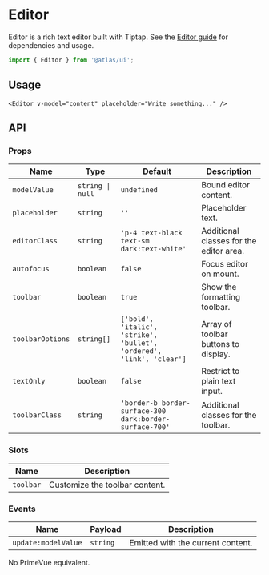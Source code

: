 # Editor

Editor is a rich text editor built with Tiptap. See the [Editor guide](../editor.md) for dependencies and usage.

```ts
import { Editor } from '@atlas/ui';
```

## Usage

```vue
<Editor v-model="content" placeholder="Write something..." />
```

## API

### Props

| Name | Type | Default | Description |
| ---- | ---- | ------- | ----------- |
| `modelValue` | `string \| null` | `undefined` | Bound editor content. |
| `placeholder` | `string` | `''` | Placeholder text. |
| `editorClass` | `string` | `'p-4 text-black text-sm dark:text-white'` | Additional classes for the editor area. |
| `autofocus` | `boolean` | `false` | Focus editor on mount. |
| `toolbar` | `boolean` | `true` | Show the formatting toolbar. |
| `toolbarOptions` | `string[]` | `['bold', 'italic', 'strike', 'bullet', 'ordered', 'link', 'clear']` | Array of toolbar buttons to display. |
| `textOnly` | `boolean` | `false` | Restrict to plain text input. |
| `toolbarClass` | `string` | `'border-b border-surface-300 dark:border-surface-700'` | Additional classes for the toolbar. |

### Slots

| Name | Description |
| ---- | ----------- |
| `toolbar` | Customize the toolbar content. |

### Events

| Name | Payload | Description |
| ---- | ------- | ----------- |
| `update:modelValue` | `string` | Emitted with the current content. |

No PrimeVue equivalent.

